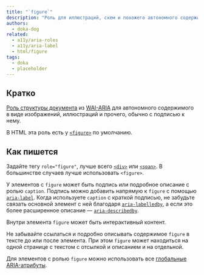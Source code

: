 ```yaml
---
title: "`figure`"
description: "Роль для иллюстраций, схем и похожего автономного содержимого."
authors:
  - doka-dog
related:
  - a11y/aria-roles
  - a11y/aria-label
  - html/figure
tags:
  - doka
  - placeholder
---
```


## Кратко

[Роль структуры документа](/a11y/aria-roles/#roli-struktury-dokumenta) из [WAI-ARIA](/a11y/aria-intro/#specifikaciya) для автономного содержимого в виде изображений, иллюстраций и прочего, обычно с подписью к нему.

В HTML эта роль есть у [`<figure>`](/html/figure/) по умолчанию.

## Как пишется

Задайте тегу `role="figure"`, лучше всего [`<div>`](/html/div/) или [`<span>`](/html/span/). В большинстве случаев лучше использовать `<figure>`.

У элементов с `figure` может быть подпись или подробное описание с ролью `caption`. Подпись можно добавить напрямую к `figure` с помощью [`aria-label`](/a11y/aria-label/). Когда используете `caption` с краткой подписью, не забудьте связать основной элемент с ней благодаря [`aria-labelledby`](/a11y/aria-labelledby/), а если это более расширенное описание — [`aria-describedby`](/a11y/aria-describedby/).

Внутри элемента `figure` может быть интерактивный контент.

Не забывайте ссылаться и подробно описывать содержимое `figure` в тексте до или после элемента. При этом `figure` может находиться на одной странице с текстом с отсылкой и описанием и на отдельной.

Для элементов с ролью `figure` можно использовать все [глобальные ARIA-атрибуты](/a11y/aria-attrs/#globalnye-atributy).
